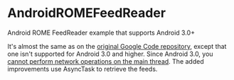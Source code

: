 AndroidROMEFeedReader
=====================

Android ROME FeedReader example that supports Android 3.0+

It's almost the same as on the [original Google Code repository](https://code.google.com/p/android-rome-feed-reader/), except that one isn't supported for 
Android 3.0 and higher. Since Android 3.0, you [cannot perform network operations on the main thread](http://developer.android.com/reference/android/os/NetworkOnMainThreadException.html). 
The added improvements use AsyncTask to retrieve the feeds.
